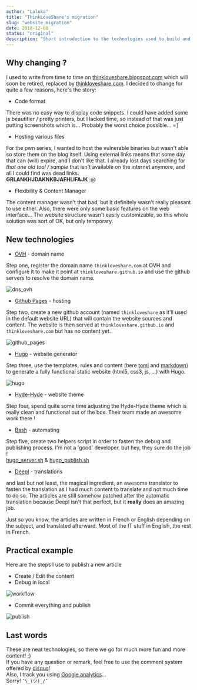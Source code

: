 ```yaml
---
author: "Laluka"
title: "ThinkLoveShare's migration"
slug: "website_migration"
date: 2018-12-08
status: "original"
description: "Short introduction to the technologies used to build and maintain this website and a few words on why I changed. "
---
```



## Why changing ?

I used to write from time to time on [thinkloveshare.blogspot.com](https://thinkloveshare.blogspot.com) which will soon be retired, replaced by [thinkloveshare.com](https://thinkloveshare.com). I decided to change for quite a few reasons, here's the story:

 * Code format

 There was no easy way to display code snippets. I could have added some js beautifier / pretty printers, but I lacked time, so instead of that was just putting screenshots which is... Probably the worst choice possible... =]

 * Hosting various files

 For the pwn series, I wanted to host the vulnerable binaries but wasn't able so store them on the blog itself. Using external links means that some day that can (will) expire, and I don't like that. I already lost days searching for *that one old tool / sample* that isn't available on the internet anymore, and all I could find was dead links.\
 **GRLANKHJDAKNKBJAFHLIFAJK** :@

 * Flexibility & Content Manager

 The content manager wasn't that bad, but It definitely wasn't really pleasant to use either. Also, there were only some basic features on the web interface... The website structure wasn't easily customizable, so this whole solution was sort of OK, but only temporary.


## New technologies

 * [OVH](https://www.ovh.com) - domain name

Step one, register the domain name `thinkloveshare.com` at OVH and configure it to make it point at `thinkloveshare.github.io` and use the github servers to resolve the domain name.

<img class="img_full" src="/coding/website_migration/dns_ovh.png" alt="dns_ovh">

 * [Github Pages](https://pages.github.com/) - hosting

Step two, create a new github account (named `thinkloveshare` as it'll used in the default website URL) that will contain the website sources and content. The website is then served at `thinkloveshare.github.io` and `thinkloveshare.com` but has no content yet.

<img class="img_full" src="/coding/website_migration/github_pages.png" alt="github_pages">

 * [Hugo](https://gohugo.io/) - website generator

Step three, use the templates, rules and content (here [toml](https://github.com/toml-lang/toml) and [markdown](https://github.com/adam-p/markdown-here/wiki/Markdown-Cheatsheet)) to generate a fully functional static website (html5, css3, js, ...) with Hugo.

<img class="img_big" src="/coding/website_migration/hugo.png" alt="hugo">

 * [Hyde-Hyde](https://github.com/htr3n/hyde-hyde) - website theme

Step four, spend quite some time adjusting the Hyde-Hyde theme which is really clean and functional out of the box. Their team made an awesome work there !

 * [Bash](https://www.gnu.org/software/bash/) - automating

Step five, create two helpers script in order to fasten the debug and publishing process. I'm not a 'good' developer, but hey, they sure do the job !\
[hugo_server.sh](https://github.com/ThinkLoveShare/sources/blob/master/hugo_server.sh) &
[hugo_publish.sh](https://github.com/ThinkLoveShare/sources/blob/master/hugo_publish.sh)

 * [Deepl](https://deepl.com/translator) - translations

and last but not least, the magical ingredient, an awesome translator to fasten the translation as I had much content to translate and not much time to do so. The articles are still somehow patched after the automatic translation because Deepl isn't that perfect, but it **really** does an amazing job.

Just so you know, the articles are written in French or English depending on the subject, and translated afterward. Most of the IT stuff in English, the rest in French.


## Practical example

Here are the steps I use to publish a new article

 * Create / Edit the content
 * Debug in local

<img class="img_full" src="/coding/website_migration/workflow.png" alt="workflow">

 * Commit everything and publish

<img class="img_full" src="/coding/website_migration/publish.png" alt="publish">

## Last words

These are neat technologies, so there we go for much more fun and more content! ;)\
If you have any question or remark, feel free to use the comment system offered by [disqus](https://disqus.com/)!\
Also, I track you using [Google analytics](https://analytics.google.com/)...\
Sorry! `¯\_(ツ)_/¯`
